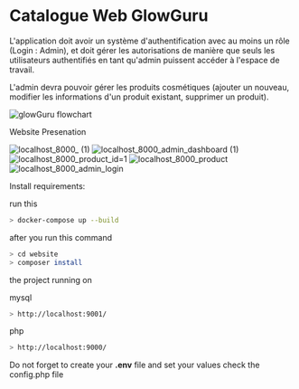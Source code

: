 # Catalogue Web GlowGuru

L'application doit avoir un système d'authentification avec au moins un rôle (Login : Admin), et doit gérer les autorisations de manière que seuls les utilisateurs authentifiés en tant qu'admin puissent accéder à l'espace de travail.

L'admin devra pouvoir gérer les produits cosmétiques (ajouter un nouveau, modifier les informations d'un produit existant, supprimer un produit).

![glowGuru flowchart](https://user-images.githubusercontent.com/86893073/212770908-368249a1-c0b5-4956-8a19-a7e4b67d9bc9.png)

Website Presenation 

![localhost_8000_ (1)](https://user-images.githubusercontent.com/86893073/214889652-83619c58-8017-4284-af72-fa0fcd456a7c.png)
![localhost_8000_admin_dashboard (1)](https://user-images.githubusercontent.com/86893073/214889134-0d173073-10d2-4130-99a9-fdc54d8ba0d3.png)
![localhost_8000_product_id=1](https://user-images.githubusercontent.com/86893073/214889129-58ccb709-56ef-4c23-816f-6aa8ed3b3032.png)
![localhost_8000_product](https://user-images.githubusercontent.com/86893073/214889133-1dff788a-9dea-4524-adb9-548fcc0c641b.png)
![localhost_8000_admin_login](https://user-images.githubusercontent.com/86893073/214889150-ed3d103b-1718-4c60-abbd-73c2ac9589fa.png)


Install requirements:

run this

```bash
> docker-compose up --build  
```

after you run this command

```bash
> cd website 
> composer install 
```

the project running on

mysql

```bash
> http://localhost:9001/
```

php

```bash
> http://localhost:9000/
```

Do not forget to create your **.env** file and set your values check the config.php file
